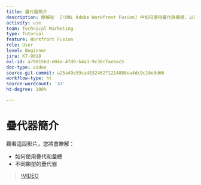 ```yaml
---
title: 疊代器簡介
description: 瞭解在  [!DNL Adobe Workfront Fusion] 中如何使用疊代與彙總，以及不同類型的疊代器。
activity: use
team: Technical Marketing
type: Tutorial
feature: Workfront Fusion
role: User
level: Beginner
jira: KT-9018
exl-id: a790156d-e04e-4fd0-b4a3-9c30cfaeaac5
doc-type: video
source-git-commit: a25a49e59ca483246271214886ea4dc9c10e8d66
workflow-type: ht
source-wordcount: '37'
ht-degree: 100%

---
```


# 疊代器簡介

觀看這段影片，您將會瞭解：

* 如何使用疊代和彙總
* 不同類型的疊代器

>[!VIDEO](https://video.tv.adobe.com/v/335277/?quality=12&learn=on)
